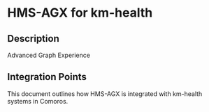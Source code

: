 # HMS-AGX for km-health

## Description

Advanced Graph Experience

## Integration Points

This document outlines how HMS-AGX is integrated with km-health systems in Comoros.
